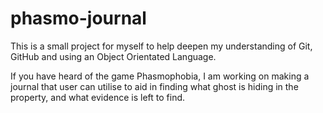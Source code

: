 # phasmo-journal
This is a small project for myself to help deepen my understanding of Git, GitHub 
and using an Object Orientated Language. 

If you have heard of the game Phasmophobia, I am working on making a journal that 
user can utilise to aid in finding what ghost is hiding in the property, 
and what evidence is left to find. 
